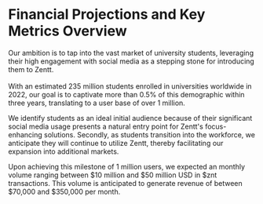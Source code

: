 # Financial Projections and Key Metrics Overview

Our ambition is to tap into the vast market of university students, leveraging their high engagement with social media as a stepping stone for introducing them to Zentt. \
\
With an estimated 235 million students enrolled in universities worldwide in 2022, our goal is to captivate more than 0.5% of this demographic within three years, translating to a user base of over 1 million.

We identify students as an ideal initial audience because of their significant social media usage presents a natural entry point for Zentt's focus-enhancing solutions. Secondly, as students transition into the workforce, we anticipate they will continue to utilize Zentt, thereby facilitating our expansion into additional markets.

Upon achieving this milestone of 1 million users, we expected an monthly volume ranging between $10 million and $50 million USD in $znt transactions. This volume is anticipated to generate revenue of between $70,000 and $350,000 per month.&#x20;
